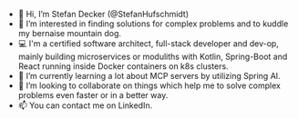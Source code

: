 - 👋 Hi, I’m Stefan Decker (@StefanHufschmidt)
- 👀 I’m interested in finding solutions for complex problems and to kuddle my bernaise mountain dog.
- :computer: I'm a certified software architect, full-stack developer and dev-op, mainly building microservices or moduliths with Kotlin, Spring-Boot and React running inside Docker containers on k8s clusters.
- 🌱 I’m currently learning a lot about MCP servers by utilizing Spring AI.
- 💞️ I’m looking to collaborate on things which help me to solve complex problems even faster or in a better way.
- 📫 You can contact me on LinkedIn.

<!---
StefanHufschmidt/StefanHufschmidt is a ✨ special ✨ repository because its `README.md` (this file) appears on your GitHub profile.
You can click the Preview link to take a look at your changes.
--->
